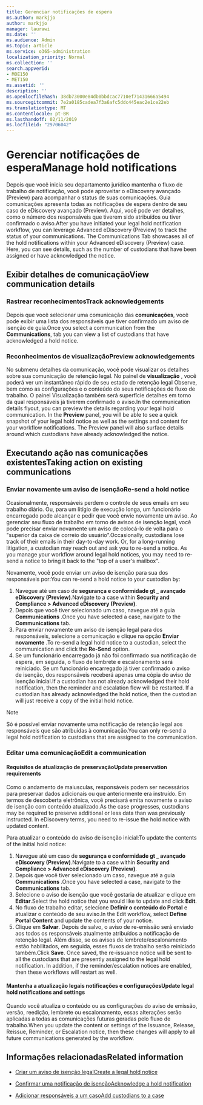 ```yaml
---
title: Gerenciar notificações de espera
ms.author: markjjo
author: markjjo
manager: laurawi
ms.date: ''
ms.audience: Admin
ms.topic: article
ms.service: o365-administration
localization_priority: Normal
ms.collection: ''
search.appverid:
- MOE150
- MET150
ms.assetid: ''
description: ''
ms.openlocfilehash: 38db73000e84db0bbdcac7710ef71431666a5494
ms.sourcegitcommit: 7e2a0185cadea7f3a6afc5ddc445eac2e1ce22eb
ms.translationtype: MT
ms.contentlocale: pt-BR
ms.lasthandoff: 02/11/2019
ms.locfileid: "29706042"
---
```

# <a name="manage-hold-notifications"></a><span data-ttu-id="4c748-102">Gerenciar notificações de espera</span><span class="sxs-lookup"><span data-stu-id="4c748-102">Manage hold notifications</span></span>

<span data-ttu-id="4c748-p101">Depois que você inicia seu departamento jurídico mantenha o fluxo de trabalho de notificação, você pode aproveitar o eDiscovery avançado (Preview) para acompanhar o status de suas comunicações. Guia comunicações apresenta todas as notificações de espera dentro de seu caso de eDiscovery avançado (Preview). Aqui, você pode ver detalhes, como o número dos responsáveis que tiverem sido atribuídos ou tiver confirmado o aviso.</span><span class="sxs-lookup"><span data-stu-id="4c748-p101">After you have initiated your legal hold notification workflow, you can leverage  Advanced eDiscovery (Preview) to track the status of your communications. The Communications Tab showcases all of the hold notifications within your Advanced eDiscovery (Preview) case. Here, you can see details, such as the number of custodians that have been assigned or have acknowledged the notice.</span></span>

## <a name="view-communication-details"></a><span data-ttu-id="4c748-106">Exibir detalhes de comunicação</span><span class="sxs-lookup"><span data-stu-id="4c748-106">View communication details</span></span>

### <a name="track-acknowledgements"></a><span data-ttu-id="4c748-107">Rastrear reconhecimentos</span><span class="sxs-lookup"><span data-stu-id="4c748-107">Track acknowledgements</span></span>

<span data-ttu-id="4c748-108">Depois que você selecionar uma comunicação das **comunicações**, você pode exibir uma lista dos responsáveis que tiver confirmado um aviso de isenção de guia.</span><span class="sxs-lookup"><span data-stu-id="4c748-108">Once you select a communication from the **Communications**, tab you can view a list of custodians that have acknowledged a hold notice.</span></span> 

### <a name="preview-acknowledgements"></a><span data-ttu-id="4c748-109">Reconhecimentos de visualização</span><span class="sxs-lookup"><span data-stu-id="4c748-109">Preview acknowledgements</span></span>

<span data-ttu-id="4c748-p102">No submenu detalhes da comunicação, você pode visualizar os detalhes sobre sua comunicação de retenção legal. No painel de **visualização** , você poderá ver um instantâneo rápido de seu estado de retenção legal Observe, bem como as configurações e o conteúdo do seus notificações de fluxo de trabalho. O painel Visualização também será superfície detalhes em torno da qual responsáveis já tiverem confirmado o aviso.</span><span class="sxs-lookup"><span data-stu-id="4c748-p102">In the communication details flyout, you can preview the details regarding your legal hold communication. In the **Preview** panel, you will be able to see a quick snapshot of your legal hold notice as well as the settings and content for your workflow notifications. The Preview panel will also surface details around which custodians have already acknowledged the notice.</span></span>

## <a name="taking-action-on-existing-communications"></a><span data-ttu-id="4c748-113">Executando ação nas comunicações existentes</span><span class="sxs-lookup"><span data-stu-id="4c748-113">Taking action on existing communications</span></span>

### <a name="re-send-a-hold-notice"></a><span data-ttu-id="4c748-114">Enviar novamente um aviso de isenção</span><span class="sxs-lookup"><span data-stu-id="4c748-114">Re-send a hold notice</span></span>

<span data-ttu-id="4c748-p103">Ocasionalmente, responsáveis perdem o controle de seus emails em seu trabalho diário. Ou, para um litígio de execução longa, um funcionário encarregado pode alcançar e pedir que você envie novamente um aviso. Ao gerenciar seu fluxo de trabalho em torno de avisos de isenção legal, você pode precisar enviar novamente um aviso de colocá-lo de volta para o "superior da caixa de correio do usuário".</span><span class="sxs-lookup"><span data-stu-id="4c748-p103">Occasionally, custodians lose track of their emails in their day-to-day work. Or, for a long-running litigation, a custodian may reach out and ask you to re-send a notice. As you manage your workflow around legal hold notices, you may need to re-send a notice to bring it back to the "top of a user's mailbox".</span></span>

<span data-ttu-id="4c748-118">Novamente, você pode enviar um aviso de isenção para sua dos responsáveis por:</span><span class="sxs-lookup"><span data-stu-id="4c748-118">You can re-send a hold notice to your custodian by:</span></span>
1. <span data-ttu-id="4c748-119">Navegue até um caso de **segurança e conformidade gt _ avançado eDiscovery (Preview)**.</span><span class="sxs-lookup"><span data-stu-id="4c748-119">Navigate to a case within **Security and Compliance > Advanced eDiscovery (Preview)**.</span></span>
2. <span data-ttu-id="4c748-120">Depois que você tiver selecionado um caso, navegue até a guia **Communications** .</span><span class="sxs-lookup"><span data-stu-id="4c748-120">Once you have selected a case, navigate to the **Communications** tab.</span></span>
3. <span data-ttu-id="4c748-121">Para enviar novamente um aviso de isenção legal para dos responsáveis, selecione a comunicação e clique na opção **Enviar novamente** .</span><span class="sxs-lookup"><span data-stu-id="4c748-121">To re-send a legal hold notice to a custodian, select the communication and click the **Re-Send** option.</span></span>
4. <span data-ttu-id="4c748-p104">Se um funcionário encarregado já não foi confirmado sua notificação de espera, em seguida, o fluxo de lembrete e escalonamento será reiniciado. Se um funcionário encarregado já tiver confirmado o aviso de isenção, dos responsáveis receberá apenas uma cópia do aviso de isenção inicial.</span><span class="sxs-lookup"><span data-stu-id="4c748-p104">If a custodian has not already acknowledged their hold notification, then the reminder and escalation flow will be restarted. If a custodian has already acknowledged the hold notice, then the custodian will just receive a copy of the initial hold notice.</span></span>

> [!NOTE]
> <span data-ttu-id="4c748-124">Só é possível enviar novamente uma notificação de retenção legal aos responsáveis que são atribuídas à comunicação.</span><span class="sxs-lookup"><span data-stu-id="4c748-124">You can only re-send a legal hold notification to custodians that are assigned to the communication.</span></span> 

### <a name="edit-a-communication"></a><span data-ttu-id="4c748-125">Editar uma comunicação</span><span class="sxs-lookup"><span data-stu-id="4c748-125">Edit a communication</span></span>

#### <a name="update-preservation-requirements"></a><span data-ttu-id="4c748-126">Requisitos de atualização de preservação</span><span class="sxs-lookup"><span data-stu-id="4c748-126">Update preservation requirements</span></span>
  
<span data-ttu-id="4c748-p105">Como o andamento de maiusculas, responsáveis podem ser necessários para preservar dados adicionais ou que anteriormente era instruído. Em termos de descoberta eletrônica, você precisará emita novamente o aviso de isenção com conteúdo atualizado.</span><span class="sxs-lookup"><span data-stu-id="4c748-p105">As the case progresses, custodians may be required to preserve additional or less data than was previously instructed. In eDiscovery terms, you need to re-issue the hold notice with updated content.</span></span>

<span data-ttu-id="4c748-129">Para atualizar o conteúdo do aviso de isenção inicial:</span><span class="sxs-lookup"><span data-stu-id="4c748-129">To update the contents of the initial hold notice:</span></span>

1. <span data-ttu-id="4c748-130">Navegue até um caso de **segurança e conformidade gt _ avançado eDiscovery (Preview)**.</span><span class="sxs-lookup"><span data-stu-id="4c748-130">Navigate to a case within **Security and Compliance > Advanced eDiscovery (Preview)**.</span></span>
2. <span data-ttu-id="4c748-131">Depois que você tiver selecionado um caso, navegue até a guia **Communications** .</span><span class="sxs-lookup"><span data-stu-id="4c748-131">Once you have selected a case, navigate to the **Communications** tab.</span></span>
3. <span data-ttu-id="4c748-132">Selecione o aviso de isenção que você gostaria de atualizar e clique em **Editar**.</span><span class="sxs-lookup"><span data-stu-id="4c748-132">Select the hold notice that you would like to update and click **Edit**.</span></span>
4. <span data-ttu-id="4c748-133">No fluxo de trabalho editar, selecione **Definir o conteúdo do Portal** e atualizar o conteúdo de seu aviso.</span><span class="sxs-lookup"><span data-stu-id="4c748-133">In the Edit workflow, select **Define Portal Content** and update the contents of your notice.</span></span> 
5. <span data-ttu-id="4c748-p106">Clique em **Salvar**. Depois de salvo, o aviso de re-emissão será enviado aos todos os responsáveis atualmente atribuídos a notificação de retenção legal. Além disso, se os avisos de lembrete/escalonamento estão habilitados, em seguida, esses fluxos de trabalho serão reiniciado também.</span><span class="sxs-lookup"><span data-stu-id="4c748-p106">Click **Save**. Once saved, the re-issuance notice will be sent to all the custodians that are presently assigned to the legal hold notification. In addition, if the reminder/escalation notices are enabled, then these workflows will restart as well.</span></span> 


#### <a name="update-legal-hold-notifications-and-settings"></a><span data-ttu-id="4c748-137">Mantenha a atualização legais notificações e configurações</span><span class="sxs-lookup"><span data-stu-id="4c748-137">Update legal hold notifications and settings</span></span>

<span data-ttu-id="4c748-138">Quando você atualiza o conteúdo ou as configurações do aviso de emissão, versão, reedição, lembrete ou escalonamento, essas alterações serão aplicadas a todas as comunicações futuras geradas pelo fluxo de trabalho.</span><span class="sxs-lookup"><span data-stu-id="4c748-138">When you update the content or settings of the Issuance, Release, Reissue, Reminder, or Escalation notice, then these changes will apply to all future communications generated by the workflow.</span></span>

## <a name="related-information"></a><span data-ttu-id="4c748-139">Informações relacionadas</span><span class="sxs-lookup"><span data-stu-id="4c748-139">Related information</span></span> 

- [<span data-ttu-id="4c748-140">Criar um aviso de isenção legal</span><span class="sxs-lookup"><span data-stu-id="4c748-140">Create a legal hold notice</span></span>](create-hold-notification.md)
    
- [<span data-ttu-id="4c748-141">Confirmar uma notificação de isenção</span><span class="sxs-lookup"><span data-stu-id="4c748-141">Acknowledge a hold notification</span></span>](acknowledge-hold-notification.md)
    
- [<span data-ttu-id="4c748-142">Adicionar responsáveis a um caso</span><span class="sxs-lookup"><span data-stu-id="4c748-142">Add custodians to a case</span></span>](add-custodians-to-case.md)